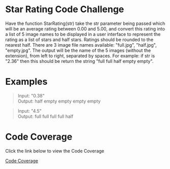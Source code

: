 # Star Rating Code Challenge

Have the function StarRating(str) take the str parameter being passed which will be an average rating between 0.00 and 5.00, and convert this rating into a list of 5 image names to be displayed in a user interface to represent the rating as a list of stars and half stars. Ratings should be rounded to the nearest half. There are 3 image file names available: "full.jpg", "half.jpg", "empty.jpg". The output will be the name of the 5 images (without the extension), from left to right, separated by spaces. For example: if str is "2.36" then this should be return the string "full full half empty empty".

# Examples
> Input: "0.38"<br/>
> Output: half empty empty empty empty<br/>

> Input: "4.5"<br/>
> Output: full full full full half<br/>

# Code Coverage
Click the link below to view the Code Coverage

<a href="https://htmlpreview.github.io/?https://github.com/toniolatunji/star-rating/blob/main/StarRating/StarRating.Tests/Coverage/index.html" target="_blank">Code Coverage</a>
